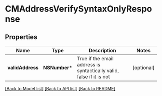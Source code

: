 # CMAddressVerifySyntaxOnlyResponse

## Properties
Name | Type | Description | Notes
------------ | ------------- | ------------- | -------------
**validAddress** | **NSNumber*** | True if the email address is syntactically valid, false if it is not | [optional] 

[[Back to Model list]](../README.md#documentation-for-models) [[Back to API list]](../README.md#documentation-for-api-endpoints) [[Back to README]](../README.md)


